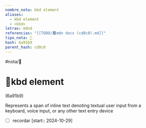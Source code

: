```yaml
---
nombre_nota: kbd element
aliases:
  - kbd element
  - <kbd>
letras: mdnd
referencias: "[[TODO/🏛️mdn docs (cd8c0).md]]"
tipo_nota: 📑
hash: 6a91b9
parent_hash: cd8c0
---
```


#nota/📑

# 📑kbd element
<div class="hash">(6a91b9)</div>

Represents a span of inline text denoting textual user input from a keyboard, voice input, or any other text entry device


- [ ] recordar  [start:: 2024-10-29]
